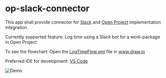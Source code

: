 # op-slack-connector
This app shall provide connector for [Slack](https://api.slack.com/) and [Open Project](http://docs.openproject.org/apiv3-doc/) implementation integration.

Currently supported feature:
Log time using a Slack bot for a work-package in Open Project

To see the flowchart: Open the [LogTimeFlow.xml](LogTimeFlow.xml) file in www.draw.io

Preferred IDE for development: [VS Code](https://code.visualstudio.com/Download)

![Demo](slackOpenProject.gif)

